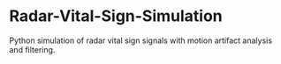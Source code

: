 # Radar-Vital-Sign-Simulation
Python simulation of radar vital sign signals with motion artifact analysis and filtering.
